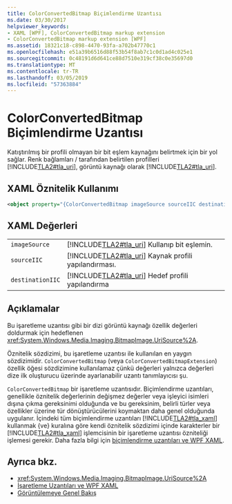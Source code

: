 ```yaml
---
title: ColorConvertedBitmap Biçimlendirme Uzantısı
ms.date: 03/30/2017
helpviewer_keywords:
- XAML [WPF], ColorConvertedBitmap markup extension
- ColorConvertedBitmap markup extension [WPF]
ms.assetid: 18321c18-c898-4470-93fa-a702b47770c1
ms.openlocfilehash: e51a39b6516d88f53b54f8ab7c1c0d1ad4c025e1
ms.sourcegitcommit: 0c48191d6d641ce88d7510e319cf38c0e35697d0
ms.translationtype: MT
ms.contentlocale: tr-TR
ms.lasthandoff: 03/05/2019
ms.locfileid: "57363884"
---
```

# <a name="colorconvertedbitmap-markup-extension"></a>ColorConvertedBitmap Biçimlendirme Uzantısı
Katıştırılmış bir profili olmayan bir bit eşlem kaynağını belirtmek için bir yol sağlar. Renk bağlamları / tarafından belirtilen profilleri [!INCLUDE[TLA2#tla_uri](../../../../includes/tla2sharptla-uri-md.md)], görüntü kaynağı olarak [!INCLUDE[TLA2#tla_uri](../../../../includes/tla2sharptla-uri-md.md)].  
  
## <a name="xaml-attribute-usage"></a>XAML Öznitelik Kullanımı  
  
```xml  
<object property="{ColorConvertedBitmap imageSource sourceIIC destinationIIC}" .../>  
```  
  
## <a name="xaml-values"></a>XAML Değerleri  
  
|||  
|-|-|  
|`imageSource`|[!INCLUDE[TLA2#tla_uri](../../../../includes/tla2sharptla-uri-md.md)] Kullanıp bit eşlemin.|  
|`sourceIIC`|[!INCLUDE[TLA2#tla_uri](../../../../includes/tla2sharptla-uri-md.md)] Kaynak profili yapılandırması.|  
|`destinationIIC`|[!INCLUDE[TLA2#tla_uri](../../../../includes/tla2sharptla-uri-md.md)] Hedef profili yapılandırma|  
  
## <a name="remarks"></a>Açıklamalar  
 Bu işaretleme uzantısı gibi bir dizi görüntü kaynağı özellik değerleri doldurmak için hedeflenen <xref:System.Windows.Media.Imaging.BitmapImage.UriSource%2A>.  
  
 Öznitelik sözdizimi, bu işaretleme uzantısı ile kullanılan en yaygın sözdizimidir. `ColorConvertedBitmap` (veya `ColorConvertedBitmapExtension`) özellik öğesi sözdizimine kullanılamaz çünkü değerleri yalnızca değerleri dize ilk oluşturucu üzerinde ayarlanabilir uzantı tanımlayıcısı şu.  
  
 `ColorConvertedBitmap` bir işaretleme uzantısıdır. Biçimlendirme uzantıları, genellikle öznitelik değerlerinin değişmez değerler veya işleyici isimleri dışına çıkma gereksinimi olduğunda ve bu gereksinim, belirli türler veya özellikler üzerine tür dönüştürücülerini koymaktan daha genel olduğunda uygulanır. İçindeki tüm biçimlendirme uzantıları [!INCLUDE[TLA2#tla_xaml](../../../../includes/tla2sharptla-xaml-md.md)] kullanmak {ve} kuralına göre kendi öznitelik sözdizimi içinde karakterler bir [!INCLUDE[TLA2#tla_xaml](../../../../includes/tla2sharptla-xaml-md.md)] işlemcisinin bir işaretleme uzantısı özniteliği işlemesi gerekir. Daha fazla bilgi için [biçimlendirme uzantıları ve WPF XAML](markup-extensions-and-wpf-xaml.md).  
  
## <a name="see-also"></a>Ayrıca bkz.
- <xref:System.Windows.Media.Imaging.BitmapImage.UriSource%2A>
- [İşaretleme Uzantıları ve WPF XAML](markup-extensions-and-wpf-xaml.md)
- [Görüntülemeye Genel Bakış](../graphics-multimedia/imaging-overview.md)
